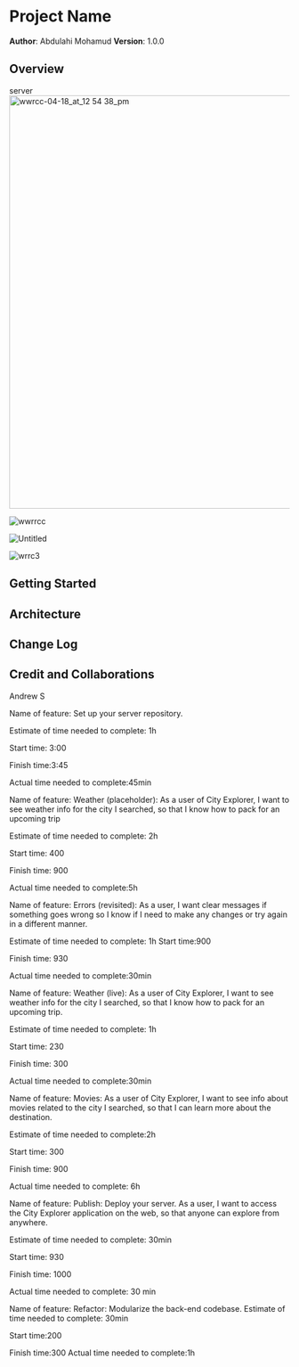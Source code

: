 # Project Name

**Author**: Abdulahi Mohamud
**Version**: 1.0.0

## Overview
<!-- Provide a high level overview of what this application is and why you are building it, beyond the fact that it's an assignment for this class. (i.e. What's your problem domain?) --> server
<img width="742" alt="wwrcc-04-18_at_12 54 38_pm" src="https://user-images.githubusercontent.com/80485424/164149737-ed0c167e-3afb-4072-a907-e109282619c5.png">

![wwrrcc](https://user-images.githubusercontent.com/80485424/164380198-c12142b5-4e3a-4389-b94b-5af51831e66b.jpg)


![Untitled](https://user-images.githubusercontent.com/80485424/164380422-40a36290-9ba1-497c-a831-9fc4b22dd14e.jpg)

![wrrc3](https://user-images.githubusercontent.com/80485424/164583560-5e3adb9e-adac-49fd-bd8a-dcb0286356a3.jpg)

## Getting Started
<!-- What are the steps that a user must take in order to build this app on their own machine and get it running? -->

## Architecture
<!-- Provide a detailed description of the application design. What technologies (languages, libraries, etc) you're using, and any other relevant design information. -->

## Change Log
<!-- Use this area to document the iterative changes made to your application as each feature is successfully implemented. Use time stamps. Here's an example:

01-01-2001 4:59pm - Application now has a fully-functional express server, with a GET route for the location resource. -->

## Credit and Collaborations
<!-- Give credit (and a link) to other people or resources that helped you build this application. -->
Andrew S

Name of feature: Set up your server repository.

Estimate of time needed to complete: 1h

Start time: 3:00

Finish time:3:45

Actual time needed to complete:45min


Name of feature: Weather (placeholder): As a user of City Explorer, I want to see weather info for the city I searched, so that I know how to pack for an upcoming trip

Estimate of time needed to complete: 2h

Start time: 400

Finish time: 900

Actual time needed to complete:5h



Name of feature: Errors (revisited): As a user, I want clear messages if something goes wrong so I know if I need to make any changes or try again in a different manner.

Estimate of time needed to complete: 1h
Start time:900 

Finish time: 930

Actual time needed to complete:30min




Name of feature: Weather (live): As a user of City Explorer, I want to see weather info for the city I searched, so that I know how to pack for an upcoming trip.

Estimate of time needed to complete: 1h

Start time: 230

Finish time: 300

Actual time needed to complete:30min 



Name of feature:  Movies: As a user of City Explorer, I want to see info about movies related to the city I searched, so that I can learn more about the destination.

Estimate of time needed to complete:2h 

Start time: 300

Finish time: 900

Actual time needed to complete: 6h





Name of feature: Publish: Deploy your server. As a user, I want to access the City Explorer application on the web, so that anyone can explore from anywhere.

Estimate of time needed to complete: 30min

Start time: 930

Finish time: 1000

Actual time needed to complete: 30 min

Name of feature: Refactor: Modularize the back-end codebase.
Estimate of time needed to complete: 30min

Start time:200

Finish time:300
Actual time needed to complete:1h



